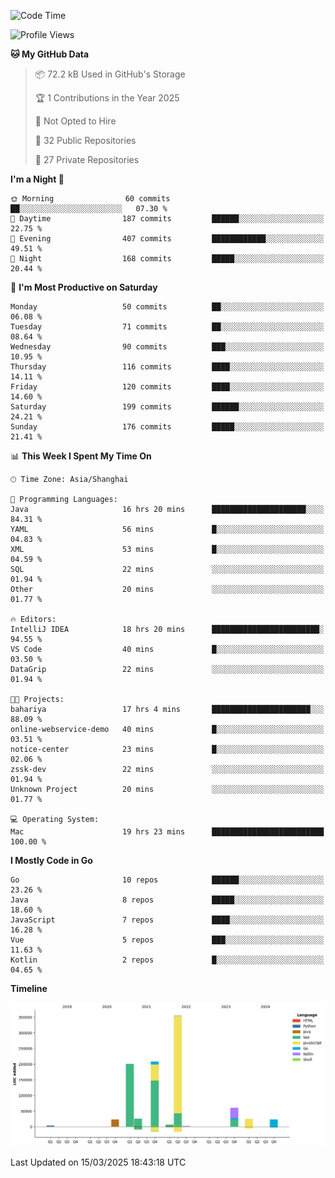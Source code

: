 <!--START_SECTION:waka-->
![Code Time](http://img.shields.io/badge/Code%20Time-4%2C034%20hrs%2057%20mins-blue)

![Profile Views](http://img.shields.io/badge/Profile%20Views-0-blue)

**🐱 My GitHub Data** 

> 📦 72.2 kB Used in GitHub's Storage 
 > 
> 🏆 1 Contributions in the Year 2025
 > 
> 🚫 Not Opted to Hire
 > 
> 📜 32 Public Repositories 
 > 
> 🔑 27 Private Repositories 
 > 
**I'm a Night 🦉** 

```text
🌞 Morning                60 commits          ██░░░░░░░░░░░░░░░░░░░░░░░   07.30 % 
🌆 Daytime                187 commits         ██████░░░░░░░░░░░░░░░░░░░   22.75 % 
🌃 Evening                407 commits         ████████████░░░░░░░░░░░░░   49.51 % 
🌙 Night                  168 commits         █████░░░░░░░░░░░░░░░░░░░░   20.44 % 
```
📅 **I'm Most Productive on Saturday** 

```text
Monday                   50 commits          ██░░░░░░░░░░░░░░░░░░░░░░░   06.08 % 
Tuesday                  71 commits          ██░░░░░░░░░░░░░░░░░░░░░░░   08.64 % 
Wednesday                90 commits          ███░░░░░░░░░░░░░░░░░░░░░░   10.95 % 
Thursday                 116 commits         ████░░░░░░░░░░░░░░░░░░░░░   14.11 % 
Friday                   120 commits         ████░░░░░░░░░░░░░░░░░░░░░   14.60 % 
Saturday                 199 commits         ██████░░░░░░░░░░░░░░░░░░░   24.21 % 
Sunday                   176 commits         █████░░░░░░░░░░░░░░░░░░░░   21.41 % 
```


📊 **This Week I Spent My Time On** 

```text
🕑︎ Time Zone: Asia/Shanghai

💬 Programming Languages: 
Java                     16 hrs 20 mins      █████████████████████░░░░   84.31 % 
YAML                     56 mins             █░░░░░░░░░░░░░░░░░░░░░░░░   04.83 % 
XML                      53 mins             █░░░░░░░░░░░░░░░░░░░░░░░░   04.59 % 
SQL                      22 mins             ░░░░░░░░░░░░░░░░░░░░░░░░░   01.94 % 
Other                    20 mins             ░░░░░░░░░░░░░░░░░░░░░░░░░   01.77 % 

🔥 Editors: 
IntelliJ IDEA            18 hrs 20 mins      ████████████████████████░   94.55 % 
VS Code                  40 mins             █░░░░░░░░░░░░░░░░░░░░░░░░   03.50 % 
DataGrip                 22 mins             ░░░░░░░░░░░░░░░░░░░░░░░░░   01.94 % 

🐱‍💻 Projects: 
bahariya                 17 hrs 4 mins       ██████████████████████░░░   88.09 % 
online-webservice-demo   40 mins             █░░░░░░░░░░░░░░░░░░░░░░░░   03.51 % 
notice-center            23 mins             █░░░░░░░░░░░░░░░░░░░░░░░░   02.06 % 
zssk-dev                 22 mins             ░░░░░░░░░░░░░░░░░░░░░░░░░   01.94 % 
Unknown Project          20 mins             ░░░░░░░░░░░░░░░░░░░░░░░░░   01.77 % 

💻 Operating System: 
Mac                      19 hrs 23 mins      █████████████████████████   100.00 % 
```

**I Mostly Code in Go** 

```text
Go                       10 repos            ██████░░░░░░░░░░░░░░░░░░░   23.26 % 
Java                     8 repos             █████░░░░░░░░░░░░░░░░░░░░   18.60 % 
JavaScript               7 repos             ████░░░░░░░░░░░░░░░░░░░░░   16.28 % 
Vue                      5 repos             ███░░░░░░░░░░░░░░░░░░░░░░   11.63 % 
Kotlin                   2 repos             █░░░░░░░░░░░░░░░░░░░░░░░░   04.65 % 
```



**Timeline**

![Lines of Code chart](https://raw.githubusercontent.com/youtiaoguagua/youtiaoguagua/master/assets/bar_graph.png)


 Last Updated on 15/03/2025 18:43:18 UTC
<!--END_SECTION:waka-->